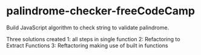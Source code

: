 # palindrome-checker-freeCodeCamp
Build JavaScript algorithm to check string to validate palindrome.

Three solutions created
1: all steps in single function
2: Refactoring to Extract Functions
3: Reftactoring making use of built in functions
